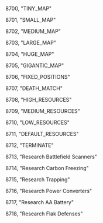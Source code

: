 ﻿8700, "TINY_MAP"

8701, "SMALL_MAP"

8702, "MEDIUM_MAP"

8703, "LARGE_MAP"

8704, "HUGE_MAP"

8705, "GIGANTIC_MAP"

8706, "FIXED_POSITIONS"

8707, "DEATH_MATCH"

8708, "HIGH_RESOURCES"

8709, "MEDIUM_RESOURCES"

8710, "LOW_RESOURCES"

8711, "DEFAULT_RESOURCES"

8712, "TERMINATE"

8713, "Research Battlefield Scanners"

8714, "Research Carbon Freezing"

8715, "Research Trapping"

8716, "Research Power Converters"

8717, "Research AA Battery"

8718, "Research Flak Defenses"

